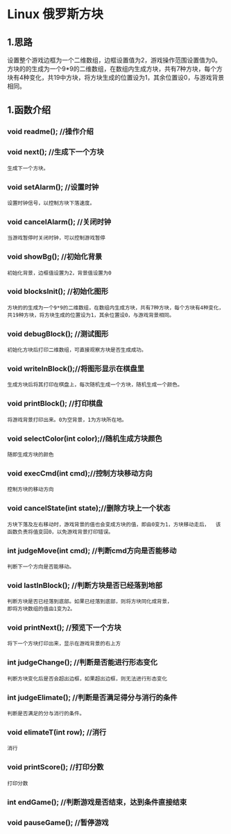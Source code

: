 # Linux 俄罗斯方块

## 1.思路
  设置整个游戏边框为一个二维数组，边框设置值为2，游戏操作范围设置值为0。
  方块的的生成为一个9*9的二维数组，在数组内生成方块，共有7种方块，每个方块有4种变化，共19中方块，将方块生成的位置设为1，其余位置设0，与游戏背景相同。  



## 1.函数介绍

### void readme(); //操作介绍  
### void next();	//生成下一个方块
    生成下一个方块。
### void setAlarm();	//设置时钟 
    设置时钟信号，以控制方块下落速度。 
### void cancelAlarm();	//关闭时钟  
    当游戏暂停时关闭时钟，可以控制游戏暂停
### void showBg();		//初始化背景 
    初始化背景，边框值设置为2，背景值设置为0  
### void blocksInit();	//初始化图形   
    方块的的生成为一个9*9的二维数组，在数组内生成方块，共有7种方块，每个方块有4种变化，共19种方块，将方块生成的位置设为1，其余位置设0，与游戏背景相同。
### void debugBlock();	//测试图形   
    初始化方块后打印二维数组，可直接观察方块是否生成成功。
### void writeInBlock();//将图形显示在棋盘里  
    生成方块后将其打印在棋盘上，每次随机生成一个方块，随机生成一个颜色。
### void printBlock();  //打印棋盘  
    将游戏背景打印出来。0为空背景，1为方块所在地。
### void selectColor(int color);//随机生成方块颜色
    随即生成方块的颜色  
### void execCmd(int cmd);//控制方块移动方向 
    控制方块的移动方向 
### void cancelState(int state);//删除方块上一个状态 
    方块下落及左右移动时，游戏背景的值也会变成方块的值，即由0变为1，方块移动走后，  该函数负责将值变回0，以免游戏背景打印错误。
### int judgeMove(int cmd);		//判断cmd方向是否能移动  
    判断下一个方向是否能移动。
### void lastInBlock(); 	//判断方块是否已经落到地部  
    判断方块是否已经落到底部。如果已经落到底部，则将方块同化成背景，
    即将方块数组的值由1变为2。
### void printNext();	//预览下一个方块  	
    将下一个方块打印出来，显示在游戏背景的右上方
### int judgeChange();	//判断是否能进行形态变化
    判断方块变化后是否会超出边框，如果超出边框，则无法进行形态变化  
### int judgeElimate();	//判断是否满足得分与消行的条件  
    判断是否满足的分与消行的条件。
### void elimateT(int row);	//消行
    消行  
### void printScore();	//打印分数
    打印分数  
### int endGame();		//判断游戏是否结束，达到条件直接结束  
### void pauseGame();	//暂停游戏  

